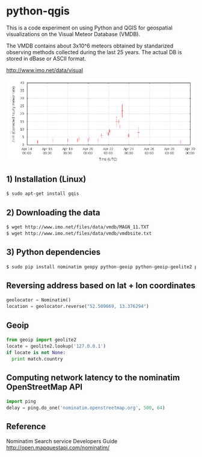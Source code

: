 # python-qgis
This is a code experiment on using Python and QGIS for geospatial visualizations on the Visual Meteor Database (VMDB).

The VMDB contains about 3x10^6 meteors obtained by standarized observing methods collected during
the last 25 years. The actual DB is stored in dBase or ASCII format.

http://www.imo.net/data/visual

![Graph](./images/lyr2015overview.png)

## 1) Installation (Linux)

```bash
$ sudo apt-get install gqis
```

## 2) Downloading the data

```bash
$ wget http://www.imo.net/files/data/vmdb/MAGN_11.TXT
$ wget http://www.imo.net/files/data/vmdb/vmdbsite.txt
```

## 3) Python dependencies

```bash
$ sudo pip install nominatim geopy python-geoip python-geoip-geolite2 ping
```

## Reversing address based on lat + lon coordinates

```python
geolocator = Nominatim()
location = geolocator.reverse("52.509669, 13.376294")
```

## Geoip

```python
from geoip import geolite2
locate = geolite2.lookup('127.0.0.1')
if locate is not None:
  print match.country
```

## Computing network latency to the nominatim OpenStreetMap API

```python
import ping
delay = ping.do_one('nominatim.openstreetmap.org', 500, 64)
```

## Reference

Nominatim Search service Developers Guide
http://open.mapquestapi.com/nominatim/
